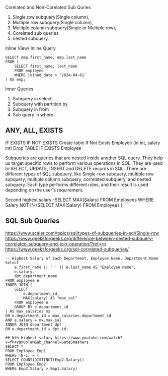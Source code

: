 Corelated and Non-Corelated Sub Quries

1. Single row subquery(Single column), 
2. Multiple row subquery(Single column), 
3. Multiple column subquery(Single or Multiple row), 
4. Corelated sub queries
5. nested subquery. 


Inline View/ Inline Query
```
SELECT emp.first_name, emp.last_name
FROM (
    SELECT first_name, last_name
    FROM employee
    WHERE joined_date > '2024-04-01'
) AS emp;
```
Inner Queries


1. Subquery in select
2. Subquery with partition by
3. Subquery in from
4. Sub query in where


## ANY, ALL, EXISTS

IF EXISTS
IF NOT EXISTS
Create table If Not Exists Employee (id int, salary int)
Drop TABLE IF EXISTS Employee

Subqueries are queries that are nested inside another SQL query. They help us target specific rows to perform various operations in SQL. They are used to SELECT, UPDATE, INSERT and DELETE records in SQL. There are different types of SQL subquery, like Single-row subquery, multiple row subquery, multiple column subquery, correlated subquery, and nested subquery. Each type performs different roles, and their result is used depending on the user's requirement. 


Second highest salary -SELECT MAX(Salary) FROM Employees
WHERE Salary NOT IN (SELECT MAX(Salary) FROM Employees )

## SQL Sub Queries
https://www.scaler.com/topics/sql/types-of-subqueries-in-sql/Single-row 
https://www.geeksforgeeks.org/difference-between-nested-subquery-correlated-subquery-and-join-operation/?ref=rp
https://www.geeksforgeeks.org/sql-correlated-subqueries/

```
-- Highest Salary of Each Department, Employee Name, Department Name
Select 
    e.first_name || ' ' || e.last_name AS "Employee Name",
    e.salary,
    dpt.department_name
FROM employee e 
INNER JOIN (
    SELECT 
        e.department_id,
        MAX(salary) AS "max_sal"
    FROM employee e
    GROUP BY e.department_id
) AS max_salaries mx
ON e.department_id = max_salaries.department_id
AND e.salary = mx.max_sal
INNER JOIN department dpt
ON e.department_id = dpt.id;
```

```
## Nth Highest salary https://www.youtube.com/watch?v=fh4yBn0oTaM&ab_channel=GateSmashers
SELECT * 
FROM Employee Emp1
WHERE (N-1) = ( 
SELECT COUNT(DISTINCT(Emp2.Salary))
FROM Employee Emp2
WHERE Emp2.Salary > Emp1.Salary)
```